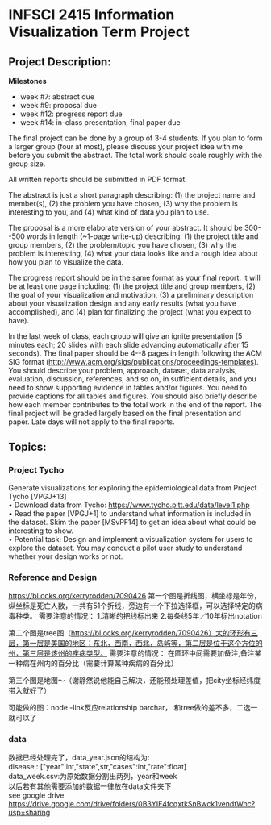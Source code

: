 # INFSCI 2415 Information Visualization Term Project

## Project Description:

**Milestones**  
* week #7: abstract due
* week #9: proposal due
* week #12: progress report due
* week #14: in-class presentation, final paper due

The final project can be done by a group of 3-4 students. If you plan to form a larger group (four at most), please discuss your project idea with me before you submit the abstract. The total work should scale roughly with the group size.

All written reports should be submitted in PDF format.

The abstract is just a short paragraph describing: (1) the project name and member(s), (2) the problem you have chosen, (3) why the problem is interesting to you, and (4) what kind of data you plan to use.

The proposal is a more elaborate version of your abstract. It should be 300--500 words in length (~1-page write-up) describing: (1) the project title and group members, (2) the problem/topic you have chosen, (3) why the problem is interesting, (4) what your data looks like and a rough idea about how you plan to visualize the data.

The progress report should be in the same format as your final report. It will be at least one page including: (1) the project title and group members, (2) the goal of your visualization and motivation, (3) a preliminary description about your visualization design and any early results (what you have accomplished), and (4) plan for finalizing the project (what you expect to have).

In the last week of class, each group will give an ignite presentation (5 minutes each; 20 slides with each slide advancing automatically after 15 seconds). The final paper should be 4--8 pages in length following the ACM SIG format (http://www.acm.org/sigs/publications/proceedings-templates). You should describe your problem, approach, dataset, data analysis, evaluation, discussion, references, and so on, in sufficient details, and you need to show supporting evidence in tables and/or figures. You need to provide captions for all tables and figures. You should also briefly describe how each member contributes to the total work in the end of the report. The final project will be graded largely based on the final presentation and paper. Late days will not apply to the final reports.

## Topics:

### Project Tycho

Generate visualizations for exploring the epidemiological data from Project Tycho [VPGJ+13]  
• Download data from Tycho: https://www.tycho.pitt.edu/data/level1.php  
• Read the paper [VPGJ+1] to understand what information is included in the dataset. Skim the paper [MSvPF14] to get an idea about what could be interesting to show.  
• Potential task: Design and implement a visualization system for users to explore the dataset. You may conduct a pilot user study to understand whether your design works or not.

### Reference and Design
https://bl.ocks.org/kerryrodden/7090426
第一个图是折线图，横坐标是年份，纵坐标是死亡人数，一共有51个折线，旁边有一个下拉选择框，可以选择特定的病毒种类。
需要注意的情况：
1.清晰的把线标出来
2.每条线5年／10年标出notation

第二个图是tree图（https://bl.ocks.org/kerryrodden/7090426）大的环形有三层，第一层是美国的地区：东北，西南，西北，岛屿等，第二层是位于这个方位的州，第三层是该州的疾病类型。
需要注意的情况：
在圆环中间需要加备注,备注某一种病在州内的百分比（需要计算某种疾病的百分比）

第三个图是地图～（谢静然说他能自己解决，还能预处理差值，把city坐标经纬度带入就好了）

可能做的图：node -link反应relationship
barchar， 和tree做的差不多，二选一就可以了

### data
数据已经处理完了，data_year.json的结构为:  
 	disease : ["year":int,"state",str,"cases":int,"rate":float]  
data_week.csv:为原始数据分割出两列，year和week  
以后若有其他需要添加的数据一律放在data文件夹下  
see google drive https://drive.google.com/drive/folders/0B3YIF4fcqxtkSnBwck1vendtWnc?usp=sharing
